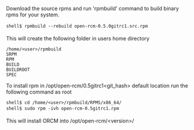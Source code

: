 Download the source rpms and run 'rpmbuild' command to build binary rpms for your system. 
```
shell$ rpmbuild --rebuild open-rcm-0.5.0gitrc1.src.rpm
```
This will create the following folder in users home directory
```
/home/<user>/rpmbuild
SRPM
RPM
BUILD
BUILDROOT
SPEC
```
To install rpm in /opt/open-rcm/0.5gitrc1<git_hash> default location run the following command as root
```
shell$ cd /home/<user>/rpmbuild/RPMS/x86_64/
shell$ sudo rpm -ivh open-rcm-0.5gitrc1.rpm
```
This will install ORCM into /opt/open-rcm/&lt;version&gt;/


